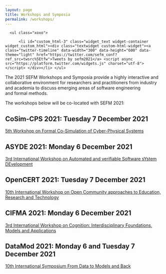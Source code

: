 ```yaml
---
layout: page
title: Workshops and Symposia
permalink: /workshops/
---
```


<div id="secondary" class="widget-area sidey" role="complementary">

      <ul class="xoxo">

          <li id="custom_html-3" class="widget_text widget-container widget_custom_html"><div class="textwidget custom-html-widget"><a class="twitter-timeline" data-width="300" data-height="600" data-theme="light" href="https://twitter.com/sefm_conf?ref_src=twsrc%5Etfw">Tweets by sefm2021</a> <script async src="https://platform.twitter.com/widgets.js" charset="utf-8"></script> </div></li>	</ul>
</div>
 <p>The 2021 SEFM Workshops and Symposia provide a highly interactive and collaborative environment
 for researchers and practitioners from industry and academia to discuss emerging areas of software
 engineering <br>and formal methods.</p>

 <p>The workshops below will be co-located with SEFM 2021:</p>

 <h2>CoSim-CPS 2021: Tuesday 7 December 2021</h2>

<a href="https://sites.google.com/view/cosim-cps-2021/home">5th Workshop on Formal Co-Simulation of Cyber-Physical Systems</a>

 <h2>ASYDE 2021: Monday 6 December 2021</h2>

<a href="https://asyde-series.github.io/asyde2021/">3rd International Workshop on Automated and verifiable Software sYstem DEvelopment</a>

 <h2>OpenCERT 2021: Tuesday 7 December 2021</h2>

<a href="https://opencert.github.io/">10th International Workshop on Open Community approaches to Education, Research and Technology</a>

 <h2>CIFMA 2021: Monday 6 December 2021</h2>

<a href="https://cifma.github.io/">3rd International Workshop on Cognition: Interdisciplinary Foundations, Models and Applications</a>

 <h2>DataMod 2021: Monday 6 and Tuesday 7 December 2021</h2>

<a href="https://datamod2021.github.io/">10th International Symposium From Data to Models and Back</a>
